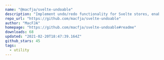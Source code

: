 ```yaml
---
name: "@macfja/svelte-undoable"
description: "Implement undo/redo functionality for Svelte stores, enabling state management."
repo_url: "https://github.com/macfja/svelte-undoable"
author: "MacFJA"
homepage: "https://github.com/macfja/svelte-undoable#readme"
downloads: 68
updated: "2021-02-20T18:47:39.164Z"
github_stars: 45
tags: 
  - utility
---
```


